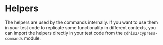 # Helpers

The helpers are used by the commands internally. If you want to use them in
your test code to replicate some functionality in different contexts, you can
import the helpers directly in your test code from the
`@dhis2/cypress-commands` module.
